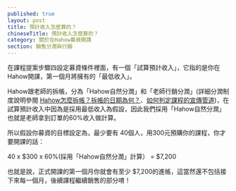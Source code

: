 ```yaml
---
published: true
layout: post
title: 預計收入怎麼算的？
chineseTitle: 預計收入怎麼算的？
category: 關於在Hahow募資開課
section: 銷售分潤與行銷
---
```



 

在課程提案步驟四設定募資條件裡面，有一個「試算預計收入」，它指的是你在Hahow開課，第一個月將擁有的「最低收入」。

Hahow跟老師的拆帳，分為「Hahow自然分潤」和「老師行銷分潤」(詳細分潤制度說明參閱 [Hahow怎麼拆帳？拆帳的日期為何？](https://hahow.zendesk.com/hc/zh-tw/articles/207241607-Hahow%E6%80%8E%E9%BA%BC%E6%8B%86%E5%B8%B3-%E6%8B%86%E5%B8%B3%E7%9A%84%E6%97%A5%E6%9C%9F%E7%82%BA%E4%BD%95-)、[如何判定課程的宣傳管道](https://hahow.zendesk.com/hc/zh-tw/articles/215040158))，在試算預計收入中因為是採用最低收入為假設，因此我們採用「Hahow自然分潤」也就是老師拿到訂單的60%收入做計算。

所以假設你募資的目標設定為，最少要有 40個人，用300元預購你的課程，你才要開課的話： 

40 x $300 x 60%(採用「Hahow自然分潤」計算） = $7,200 

也就是說，正式開課的第一個月你就會有至少 $7,200的進帳，這當然還不包括接下來每一個月，後續課程繼續銷售的部分唷！

